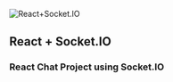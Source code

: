 ![React+Socket.IO](https://miro.medium.com/max/800/1*okgV4URub0-To7K2SDwlBw.png)
## React + Socket.IO
### React Chat Project using Socket.IO

